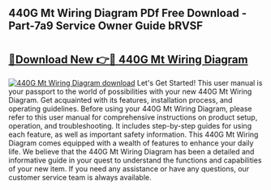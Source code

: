 ## 440G Mt Wiring Diagram PDf Free Download - Part-7a9 Service Owner Guide bRVSF

# <h2><a href="http://dfilgxl.blite.top/?on=440G+Mt+Wiring+Diagram">🔗Download New 👉🔴 440G Mt Wiring Diagram</a></h2>

[![440G Mt Wiring Diagram download](https://i.imgur.com/lujVjoI.png)](http://dfilgxl.blite.top/?on=440G+Mt+Wiring+Diagram)
Let's Get Started! This user manual is your passport to the world of possibilities with your new 440G Mt Wiring Diagram. Get acquainted with its features, installation process, and operating guidelines. Before using your 440G Mt Wiring Diagram, please refer to this user manual for comprehensive instructions on product setup, operation, and troubleshooting. It includes step-by-step guides for using each feature, as well as important safety information. This 440G Mt Wiring Diagram comes equipped with a wealth of features to enhance your daily life. We believe that the 440G Mt Wiring Diagram has been a detailed and informative guide in your quest to understand the functions and capabilities of your new item. If you need any assistance or have any questions, our customer service team is always available.
